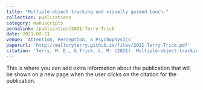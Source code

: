 ```yaml
---
title: "Multiple-object tracking and visually guided touch."
collection: publications
category: manuscripts
permalink: /publication/2021-Terry-Trick
date: 2021-02-21
venue: 'Attention, Perception, & Psychophysics'
paperurl: 'http://malloryterry.github.io/files/2021-Terry-Trick.pdf'
citation: 'Terry, M. E., & Trick, L. M. (2021). Multiple-object tracking and visually guided touch. <i>Acta Psychologica</i>, <i>83</i>(5), 1907–1927. https://doi.org/10.3758/s13414-021-02291-4'
---
```


This is where you can add extra information about the publication that will be shown on a new page when the user clicks on the citation for the publication. 
